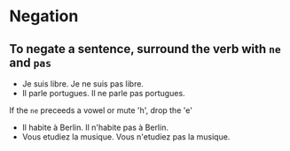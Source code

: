 # Negation

## To negate a sentence, surround the verb with `ne` and `pas`

* Je suis libre. Je ne suis pas libre.
* Il parle portugues. Il ne parle pas portugues.

If the `ne` preceeds a vowel or mute 'h', drop the 'e'

* Il habite à Berlin. Il n'habite pas à Berlin.
* Vous etudiez la musique. Vous n'etudiez pas la musique.